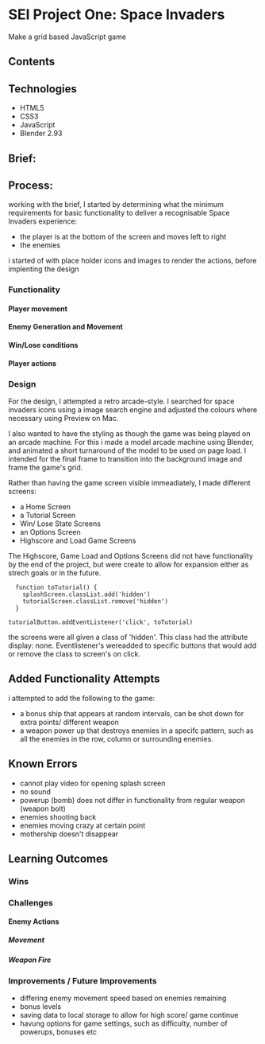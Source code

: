 # SEI Project One: Space Invaders
Make a grid based JavaScript game

## Contents


## Technologies
- HTML5
- CSS3
- JavaScript
- Blender 2.93

## Brief:


## Process:

working with the brief, I started by determining what the minimum requirements for basic functionality to deliver a recognisable Space Invaders experience:
- the player is at the bottom of the screen and moves left to right
- the enemies

i started of with place holder icons and images to render the actions, before implenting the design

### Functionality

#### Player movement



#### Enemy Generation and Movement

#### Win/Lose conditions

#### Player actions


### Design

For the design, I attempted a retro arcade-style. I searched for space invaders icons using a image search engine and adjusted the colours where necessary using Preview on Mac.

I also wanted to have the styling as though the game was being played on an arcade machine. For this i made a model arcade machine using Blender, and animated a short turnaround of  the model to be used on page load. I intended for the final frame to transition into the background image and frame the game's grid.


Rather than having the game screen visible immeadiately, I made different screens:

- a Home Screen
- a Tutorial Screen
- Win/ Lose State Screens
- an Options Screen
- Highscore and Load Game Screens

The Highscore, Game Load and Options Screens did not have functionality by the end of the project, but were create to allow for expansion either as strech goals or in the future.

```
  function toTutorial() {
    splashScreen.classList.add('hidden')
    tutorialScreen.classList.remove('hidden')
  }

tutorialButton.addEventListener('click', toTutorial)

```

the screens were all given a class of 'hidden'. This class had the attribute display: none. Eventlistener's wereadded to specific buttons that would add or remove the class to screen's on click.


## Added Functionality Attempts

i attempted to add the following to the game:
- a bonus ship that appears at random intervals, can be shot down for extra points/ different weapon
- a weapon power up that destroys enemies in a specifc pattern, such as all the enemies in the row, column or surrounding enemies.


## Known Errors
  - cannot play video for opening splash screen
  - no sound
  - powerup (bomb) does not differ in functionality from regular weapon (weapon bolt)
  - enemies shooting back
  - enemies moving crazy at certain point
  - mothership doesn't disappear


## Learning Outcomes

### Wins

### Challenges
#### Enemy Actions

##### Movement

##### Weapon Fire
### Improvements / Future Improvements
  - differing enemy movement speed based on enemies remaining
  - bonus levels
  - saving data to local storage to allow for high score/ game continue
  - havung options for game settings, such as difficulty, number of powerups, bonuses etc








